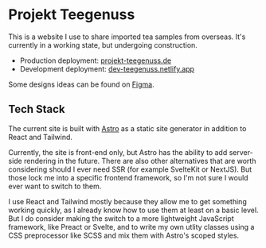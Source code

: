 # Projekt Teegenuss
This is a website I use to share imported tea samples from overseas. It's currently in a working state, but undergoing construction.

- Production deployment: [projekt-teegenuss.de](https://projekt-teegenuss.de)
- Development deployment: [dev-teegenuss.netlify.app](https://dev-teegenuss.netlify.app)

Some designs ideas can be found on [Figma](https://www.figma.com/proto/TDuz9f4zXzVkXuKgXyvFPJ/Teegenuss?node-id=335-1908).

## Tech Stack
The current site is built with [Astro](https://astro.build/) as a static site generator in addition to React and Tailwind.

Currently, the site is front-end only, but Astro has the ability to add server-side rendering in the future. There are also other alternatives that are worth considering should I ever need SSR (for example SvelteKit or NextJS). But those lock me into a specific frontend framework, so I'm not sure I would ever want to switch to them.

I use React and Tailwind mostly because they allow me to get something working quickly, as I already know how to use them at least on a basic level. But I do consider making the switch to a more lightweight JavaScript framework, like Preact or Svelte, and to write my own utlity classes using a CSS preprocessor like SCSS and mix them with Astro's scoped styles.
